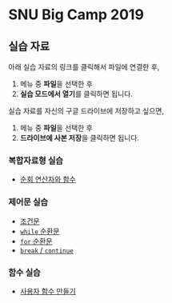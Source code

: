 # SNU Big Camp 2019

## 실습 자료

아래 실습 자료의 링크를 클릭해서 파일에 연결한 후,
1. 메뉴 중 **파일**을 선택한 후
1. **실습 모드에서 열기**를 클릭하면 됩니다.

실습 자료를 자신의 구글 드라이브에 저장하고 싶으면,
1. 메뉴 중 **파일**을 선택한 후
1. **드라이브에 사본 저장**을 클릭하면 됩니다.


### 복합자료형 실습
- [순회 연산자와 함수](https://colab.research.google.com/drive/16MZhDq2LZGKJB42dwzM0d5zwJ8QnNyHf)

### 제어문 실습
- [조건문](https://colab.research.google.com/drive/1wUv7TTNqzt4zPVww7A0s73KnpcFPtFtX)
- [`while` 순환문](https://colab.research.google.com/drive/1Iuaaxt4TnPAX0avmLUHM82XddWUEEZwF)
- [`for` 순환문](https://colab.research.google.com/drive/12c5Lv9t1oD60n5nA8Ux9u0IivNZwHiFJ)
- [`break` / `continue`](https://colab.research.google.com/drive/1lRYfO27Mxg4koVFptrF-_2nLwrDuNVMF)

### 함수 실습
- [사용자 함수 만들기](https://colab.research.google.com/drive/1-y-jtlVhBdW0XecH0W9XtlvE7ubccYfD)
